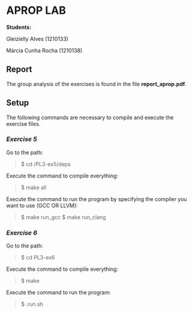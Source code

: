 # APROP LAB

**Students:**

  Gleizielly Alves (1210133)
  
  Márcia Cunha Rocha (1210138)

## **Report**

The group analysis of the exercises is found in the file **report_aprop.pdf**.

## **Setup**

The following commands are necessary to compile and execute the exercise files.

### **_Exercise 5_**
Go to the path: 
> $ cd /PL3-ex5/deps

Execute the command to compile everything:
> $ make all

Execute the command to run the program by specifying the compiler you want to use (GCC OR LLVM):
> $ make run_gcc
> $ make run_clang


### **_Exercise 6_**

Go to the path:
> $ cd PL3-ex6

Execute the command to compile everything:
> $ make

Execute the command to run the program:
> $ .run.sh
